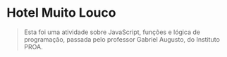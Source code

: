 # Hotel Muito Louco
>Esta foi uma atividade sobre JavaScript, funções e lógica de programação, passada pelo professor Gabriel Augusto, do Instituto PROA.
